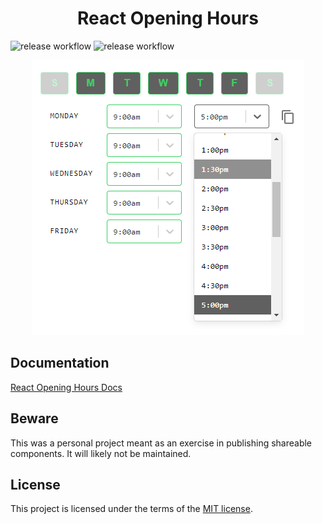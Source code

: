 <h1 align="center">React Opening Hours</h1>

![release workflow](https://github.com/perrottarichard/react-opening-hours/actions/workflows/build.yml/badge.svg?branch=master)
![release workflow](https://github.com/perrottarichard/react-opening-hours/actions/workflows/tests.yml/badge.svg?branch=master)
<br/>

<p align="center">
  <img src="https://github.com/Perrottarichard/react-opening-hours/blob/master/horizontal_opening_hours.png?raw=true" />
</p>

## Documentation

[React Opening Hours Docs](https://sprightly-cendol-934003.netlify.app)

## Beware

This was a personal project meant as an exercise in publishing shareable components. It will likely
not be maintained.

## License

This project is licensed under the terms of the [MIT license](/LICENSE).
